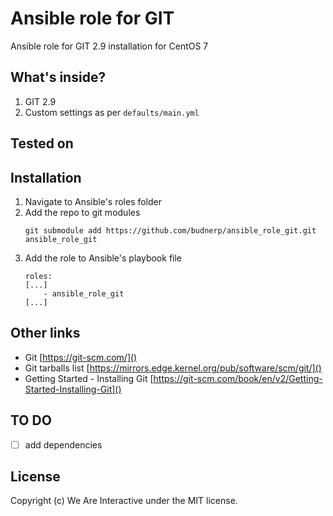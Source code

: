 # Ansible role for GIT
Ansible role for GIT 2.9 installation for CentOS 7

## What's inside?
1. GIT 2.9
2. Custom settings as per `defaults/main.yml`
   
## Tested on

## Installation
1. Navigate to Ansible's roles folder
2. Add the repo to git modules
    ```
    git submodule add https://github.com/budnerp/ansible_role_git.git ansible_role_git
    ```
3. Add the role to Ansible's playbook file
    ```    
    roles:
    [...]
        - ansible_role_git
    [...]
    ```

## Other links
- Git [https://git-scm.com/]()
- Git tarballs list [https://mirrors.edge.kernel.org/pub/software/scm/git/]()
- Getting Started - Installing Git [https://git-scm.com/book/en/v2/Getting-Started-Installing-Git]()

## TO DO
-[ ] add dependencies 

## License
Copyright (c) We Are Interactive under the MIT license.